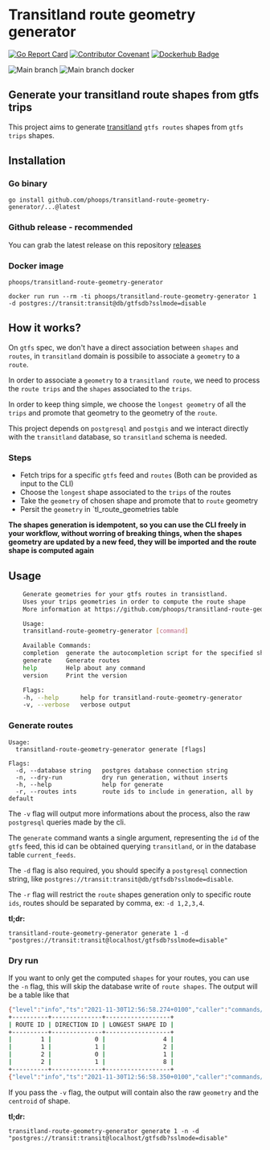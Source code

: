 # Transitland route geometry generator

[![Go Report Card](https://goreportcard.com/badge/github.com/phoops/transitland-route-geometry-generator)](https://goreportcard.com/report/github.com/phoops/transitland-route-geometry-generator)
[![Contributor Covenant](https://img.shields.io/badge/Contributor%20Covenant-2.1-4baaaa.svg)](code_of_conduct.md) 
[![Dockerhub Badge](https://img.shields.io/docker/pulls/phoops/transitland-route-geometry-generator.svg)]("https://img.shields.io/docker/pulls/phoops/transitland-route-geometry-generator.svg")

![Main branch](https://github.com/phoops/transitland-route-geometry-generator/actions/workflows/github-actions-on-push.yaml/badge.svg)
![Main branch docker](https://github.com/phoops/transitland-route-geometry-generator/actions/workflows/github-actions-on-tag.yaml/badge.svg)
## Generate your transitland route shapes from gtfs trips

This project aims to generate [transitland]("https://github.com/interline-io/transitland-server") `gtfs routes` shapes from `gtfs trips` shapes.

## Installation

### Go binary

`go install github.com/phoops/transitland-route-geometry-generator/...@latest`

### Github release - recommended

You can grab the latest release on this repository [releases]("https://github.com/phoops/transitland-route-geometry-generator/releases")

### Docker image

`phoops/transitland-route-geometry-generator`



`docker run run --rm -ti phoops/transitland-route-geometry-generator 1 -d postgres://transit:transit@db/gtfsdb?sslmode=disable`
## How it works?

On `gtfs` spec, we don't have a direct association between `shapes` and `routes`, in `transitland` domain is possibile to associate a `geometry` to a `route`.

In order to associate a `geometry` to a `transitland route`, we need to process the `route trips` and the `shapes` associated to the `trips`.

In order to keep thing simple, we choose the `longest geometry` of all the `trips` and promote that geometry to the geometry of the `route`.

This project depends on `postgresql` and `postgis` and we interact directly with the `transitland` database, so `transitland` schema is needed.

### Steps

- Fetch trips for a specific `gtfs` feed and `routes` (Both can be provided as input to the CLI)
- Choose the `longest` shape associated to the `trips` of the routes
- Take the `geometry` of chosen shape and promote that to `route` geometry
- Persit the `geometry` in `tl_route_geometries table

**The shapes generation is idempotent, so you can use the CLI freely in your workflow, without worring of breaking things, when the shapes geometry are updated by a new feed, they will be imported and the route shape is computed again**

## Usage

```bash
    Generate geometries for your gtfs routes in transistland.
    Uses your trips geometries in order to compute the route shape
    More information at https://github.com/phoops/transitland-route-geometry-generator

    Usage:
    transitland-route-geometry-generator [command]

    Available Commands:
    completion  generate the autocompletion script for the specified shell
    generate    Generate routes
    help        Help about any command
    version     Print the version

    Flags:
    -h, --help      help for transitland-route-geometry-generator
    -v, --verbose   verbose output
```

### Generate routes

```
Usage:
  transitland-route-geometry-generator generate [flags]

Flags:
  -d, --database string   postgres database connection string
  -n, --dry-run           dry run generation, without inserts
  -h, --help              help for generate
  -r, --routes ints       route ids to include in generation, all by default
```

The `-v` flag will output more informations about the process, also the raw `postgresql` queries made by the cli.

The `generate` command wants a single argument, representing the `id` of the `gtfs` feed, this id can be obtained querying `transitland`, or in the
database table `current_feeds`.

The `-d` flag is also required, you should specify a `postgresql` connection string, like `postgres://transit:transit@db/gtfsdb?sslmode=disable`.

The `-r` flag will restrict the `route` shapes generation only to specific route `ids`, routes should be separated by comma, ex:  `-d 1,2,3,4`.

**tl;dr:**



`transitland-route-geometry-generator generate 1 -d "postgres://transit:transit@localhost/gtfsdb?sslmode=disable"`
### Dry run

If you want to only get the computed `shapes` for your routes, you can use the `-n` flag, this will skip the database write of `route shapes`.
The output will be a table like that

```bash
{"level":"info","ts":"2021-11-30T12:56:58.274+0100","caller":"commands/generator.go:50","msg":"starting generation","command":"generate","verbose":false,"dry-run":true,"feed_version_id":1}
+----------+--------------+------------------+
| ROUTE ID | DIRECTION ID | LONGEST SHAPE ID |
+----------+--------------+------------------+
|        1 |            0 |                4 |
|        1 |            1 |                2 |
|        2 |            0 |                1 |
|        2 |            1 |                8 |
+----------+--------------+------------------+
{"level":"info","ts":"2021-11-30T12:56:58.350+0100","caller":"commands/generator.go:88","msg":"dry run completed, run again without the n flag","command":"generate","verbose":false}
```

If you pass the `-v` flag, the output will contain also the raw `geometry` and the `centroid` of shape.

**tl;dr:**


`transitland-route-geometry-generator generate 1 -n -d "postgres://transit:transit@localhost/gtfsdb?sslmode=disable"`

